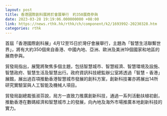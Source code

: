 ```yaml
---
layout: post
title: 香港國際創科展將於會展舉行　約350展商參與
date: 2023-03-28 19:19:06.000000000 +08:00
link: https://news.rthk.hk/rthk/ch/component/k2/1693992-20230328.htm
categories: rthk
---
```


首屆「香港國際創科展」4月12至15日於灣仔會展舉行，主題為「智慧生活聯繫世界」，將有大約350個來自香港、中國內地、亞洲、歐洲及美洲19個國家和地區的展商參與。

貿發局指出，展覽將聚焦多個主題，包括智慧城市、智慧經濟、智慧環境及設施、智慧政府、智慧生活及智慧出行。政府資訊科技總監辦公室將透過「智慧・香港」展館，展出過百項推動香港智慧城市發展的創科方案，創新科技署亦將展出14所研究實驗室與人工智能及機械人項目。

貿發局副總裁張淑芬說，局方一直致力推廣創新科技，通過一系列活動扶植初創，推動香港在數碼經濟和智慧城市上的發展，向內地及海外市場推廣本地創新科技的實力。
